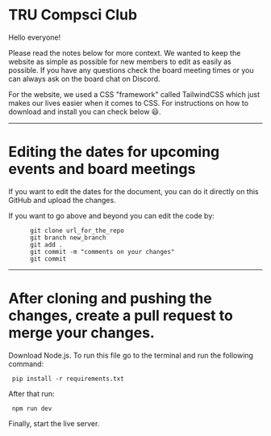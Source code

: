 # TRU Compsci Club
Hello everyone!

Please read the notes below for more context. We wanted to keep the website as simple as possible for new members to edit as easily as possible. If you have any questions check the board meeting times or you can always ask on the board chat on Discord.

For the website, we used a CSS "framework" called TailwindCSS which just makes our lives easier when it comes to CSS. For instructions on how to download and install you can check below 😃.

---------------------------------------------------------------------------------------------------------------

# Editing the dates for upcoming events and board meetings

If you want to edit the dates for the document, you can do it directly on this GitHub and upload the changes. 

If you want to go above and beyond you can edit the code by:

          git clone url_for_the_repo
          git branch new_branch
          git add .
          git commit -m "comments on your changes"
          git commit

---------------------------------------------------------------------------------------------------------------

# After cloning and pushing the changes, create a pull request to merge your changes.

Download Node.js.
To run this file go to the terminal and run the following command: 

     pip install -r requirements.txt


After that run: 

     npm run dev

Finally, start the live server.
